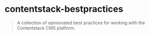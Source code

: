# contentstack-bestpractices
> A collection of opinionated best practices for working with the Contentstack CMS platform.
